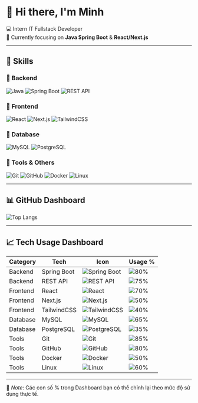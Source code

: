 # 👋 Hi there, I'm Minh  

💻 Intern IT Fullstack Developer  
🌱 Currently focusing on **Java Spring Boot** & **React/Next.js**  

---

## 🚀 Skills

### 🔹 Backend  
![Java](https://img.shields.io/badge/Java-ED8B00?style=for-the-badge&logo=openjdk&logoColor=white)
![Spring Boot](https://img.shields.io/badge/Spring%20Boot-6DB33F?style=for-the-badge&logo=springboot&logoColor=white)
![REST API](https://img.shields.io/badge/REST%20API-02569B?style=for-the-badge&logo=fastapi&logoColor=white)

### 🔹 Frontend  
![React](https://img.shields.io/badge/React-20232A?style=for-the-badge&logo=react&logoColor=61DAFB)
![Next.js](https://img.shields.io/badge/Next.js-000000?style=for-the-badge&logo=nextdotjs&logoColor=white)
![TailwindCSS](https://img.shields.io/badge/TailwindCSS-38B2AC?style=for-the-badge&logo=tailwindcss&logoColor=white)

### 🔹 Database  
![MySQL](https://img.shields.io/badge/MySQL-005C84?style=for-the-badge&logo=mysql&logoColor=white)
![PostgreSQL](https://img.shields.io/badge/PostgreSQL-316192?style=for-the-badge&logo=postgresql&logoColor=white)

### 🔹 Tools & Others  
![Git](https://img.shields.io/badge/Git-F05032?style=for-the-badge&logo=git&logoColor=white)
![GitHub](https://img.shields.io/badge/GitHub-181717?style=for-the-badge&logo=github&logoColor=white)
![Docker](https://img.shields.io/badge/Docker-2496ED?style=for-the-badge&logo=docker&logoColor=white)
![Linux](https://img.shields.io/badge/Linux-FCC624?style=for-the-badge&logo=linux&logoColor=black)

---

## 📊 GitHub Dashboard  

![Top Langs](https://github-readme-stats.vercel.app/api/top-langs/?username=nggiangminh&layout=compact&theme=radical&langs_count=10)  

---

## 📈 Tech Usage Dashboard  

| Category    | Tech        | Icon                                                                                                                                 | Usage %                                  |
|-------------|-------------|--------------------------------------------------------------------------------------------------------------------------------------|------------------------------------------|
| Backend     | Spring Boot | ![Spring Boot](https://img.shields.io/badge/Spring%20Boot-6DB33F?style=for-the-badge&logo=springboot&logoColor=white)                | ![80%](https://progress-bar.dev/80/?title=Spring%20Boot) |
| Backend     | REST API    | ![REST API](https://img.shields.io/badge/REST%20API-02569B?style=for-the-badge&logo=fastapi&logoColor=white)                         | ![75%](https://progress-bar.dev/75/?title=REST%20API) |
| Frontend    | React       | ![React](https://img.shields.io/badge/React-20232A?style=for-the-badge&logo=react&logoColor=61DAFB)                                  | ![70%](https://progress-bar.dev/70/?title=React) |
| Frontend    | Next.js     | ![Next.js](https://img.shields.io/badge/Next.js-000000?style=for-the-badge&logo=nextdotjs&logoColor=white)                           | ![50%](https://progress-bar.dev/50/?title=Next.js) |
| Frontend    | TailwindCSS | ![TailwindCSS](https://img.shields.io/badge/TailwindCSS-38B2AC?style=for-the-badge&logo=tailwindcss&logoColor=white)                 | ![40%](https://progress-bar.dev/40/?title=TailwindCSS) |
| Database    | MySQL       | ![MySQL](https://img.shields.io/badge/MySQL-005C84?style=for-the-badge&logo=mysql&logoColor=white)                                   | ![65%](https://progress-bar.dev/65/?title=MySQL) |
| Database    | PostgreSQL  | ![PostgreSQL](https://img.shields.io/badge/PostgreSQL-316192?style=for-the-badge&logo=postgresql&logoColor=white)                     | ![35%](https://progress-bar.dev/35/?title=PostgreSQL) |
| Tools       | Git         | ![Git](https://img.shields.io/badge/Git-F05032?style=for-the-badge&logo=git&logoColor=white)                                         | ![85%](https://progress-bar.dev/85/?title=Git) |
| Tools       | GitHub      | ![GitHub](https://img.shields.io/badge/GitHub-181717?style=for-the-badge&logo=github&logoColor=white)                                | ![80%](https://progress-bar.dev/80/?title=GitHub) |
| Tools       | Docker      | ![Docker](https://img.shields.io/badge/Docker-2496ED?style=for-the-badge&logo=docker&logoColor=white)                                | ![50%](https://progress-bar.dev/50/?title=Docker) |
| Tools       | Linux       | ![Linux](https://img.shields.io/badge/Linux-FCC624?style=for-the-badge&logo=linux&logoColor=black)                                   | ![60%](https://progress-bar.dev/60/?title=Linux) |

---

📌 *Note*: Các con số % trong Dashboard bạn có thể chỉnh lại theo mức độ sử dụng thực tế.  
